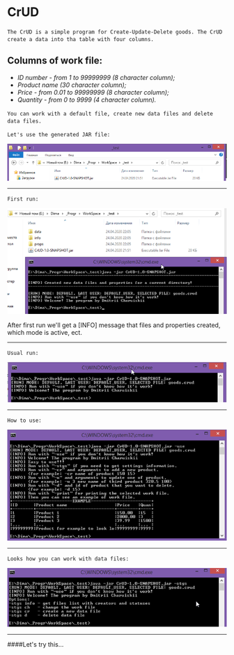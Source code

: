 # CrUD
`The CrUD is a simple program for Create-Update-Delete goods.
The CrUD create a data into tha table with four columns.`

Columns of work file:
---------------------
+ _ID number - from 1 to 99999999 (8 character column);_
+ _Product name (30 character column);_
+ _Price - from 0.01 to 99999999  (8 character column);_
+ _Quantity - from 0 to 9999      (4 character column)._

``You can work with a default file, create new data files and delete data files.``

`Let's use the generated JAR file:`

![put](for_readme/1.png "put to the directory you need")

---

`First run:`

![first run](for_readme/first_run.png "first run with cmd")

After first run we'll get a [INFO] message that files and properties created, which mode is active, ect.

---

`Usual run:`

![usual run](for_readme/second_run.png "another runs")

---

`How to use:`

![use](for_readme/use.png "when you run with '-use'")

---

`Looks how you can work with data files:`

![stgs](for_readme/stgs.png "when you run with '-stgs'" )

---

####Let's try this...